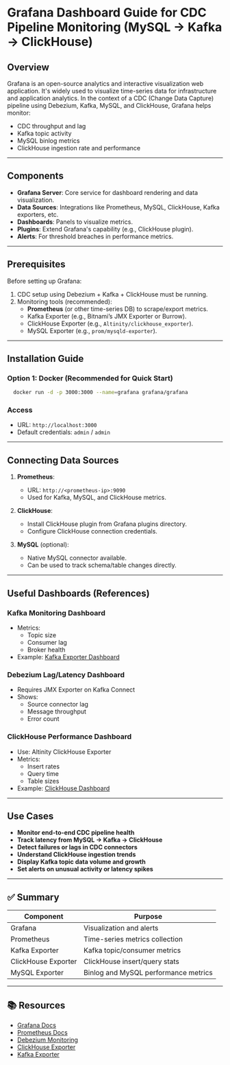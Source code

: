 # Grafana Dashboard Guide for CDC Pipeline Monitoring (MySQL → Kafka → ClickHouse)

## Overview

Grafana is an open-source analytics and interactive visualization web application. It's widely used to visualize time-series data for infrastructure and application analytics. In the context of a CDC (Change Data Capture) pipeline using Debezium, Kafka, MySQL, and ClickHouse, Grafana helps monitor:

- CDC throughput and lag
- Kafka topic activity
- MySQL binlog metrics
- ClickHouse ingestion rate and performance

---

## Components

- **Grafana Server**: Core service for dashboard rendering and data visualization.
- **Data Sources**: Integrations like Prometheus, MySQL, ClickHouse, Kafka exporters, etc.
- **Dashboards**: Panels to visualize metrics.
- **Plugins**: Extend Grafana's capability (e.g., ClickHouse plugin).
- **Alerts**: For threshold breaches in performance metrics.

---

## Prerequisites

Before setting up Grafana:

1. CDC setup using Debezium + Kafka + ClickHouse must be running.
2. Monitoring tools (recommended):
   - **Prometheus** (or other time-series DB) to scrape/export metrics.
   - Kafka Exporter (e.g., Bitnami’s JMX Exporter or Burrow).
   - ClickHouse Exporter (e.g., `Altinity/clickhouse_exporter`).
   - MySQL Exporter (e.g., `prom/mysqld-exporter`).

---

## Installation Guide

### Option 1: Docker (Recommended for Quick Start)

```bash
  docker run -d -p 3000:3000 --name=grafana grafana/grafana
```
### Access

- URL: `http://localhost:3000`
- Default credentials: `admin` / `admin`

---

## Connecting Data Sources

1. **Prometheus**:
   - URL: `http://<prometheus-ip>:9090`
   - Used for Kafka, MySQL, and ClickHouse metrics.

2. **ClickHouse**:
   - Install ClickHouse plugin from Grafana plugins directory.
   - Configure ClickHouse connection credentials.

3. **MySQL** (optional):
   - Native MySQL connector available.
   - Can be used to track schema/table changes directly.

---

## Useful Dashboards (References)

### Kafka Monitoring Dashboard
- Metrics:
  - Topic size
  - Consumer lag
  - Broker health
- Example: [Kafka Exporter Dashboard](https://grafana.com/grafana/dashboards/7589)

### Debezium Lag/Latency Dashboard
- Requires JMX Exporter on Kafka Connect
- Shows:
  - Source connector lag
  - Message throughput
  - Error count

### ClickHouse Performance Dashboard
- Use: Altinity ClickHouse Exporter
- Metrics:
  - Insert rates
  - Query time
  - Table sizes
- Example: [ClickHouse Dashboard](https://grafana.com/grafana/dashboards/12333)

---

## Use Cases

- **Monitor end-to-end CDC pipeline health**
- **Track latency from MySQL → Kafka → ClickHouse**
- **Detect failures or lags in CDC connectors**
- **Understand ClickHouse ingestion trends**
- **Display Kafka topic data volume and growth**
- **Set alerts on unusual activity or latency spikes**

---

## ✅ Summary

| Component     | Purpose                              |
|---------------|--------------------------------------|
| Grafana       | Visualization and alerts             |
| Prometheus    | Time-series metrics collection       |
| Kafka Exporter| Kafka topic/consumer metrics         |
| ClickHouse Exporter | ClickHouse insert/query stats |
| MySQL Exporter| Binlog and MySQL performance metrics |

---

## 📚 Resources

- [Grafana Docs](https://grafana.com/docs/)
- [Prometheus Docs](https://prometheus.io/docs/)
- [Debezium Monitoring](https://debezium.io/documentation/reference/stable/monitoring.html)
- [ClickHouse Exporter](https://github.com/Altinity/clickhouse_exporter)
- [Kafka Exporter](https://github.com/danielqsj/kafka_exporter)
